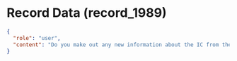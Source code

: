 # Record Data (record_1989)

```json
{
  "role": "user",
  "content": "Do you make out any new information about the IC from the report?"
}
```
